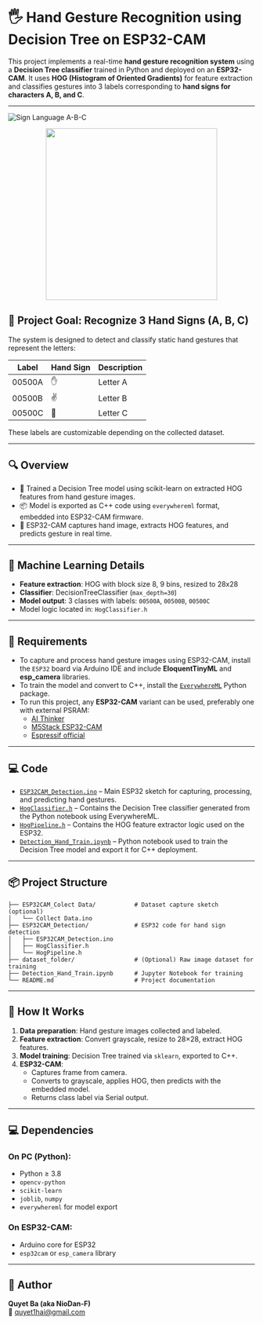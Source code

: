# 🖐️ Hand Gesture Recognition using Decision Tree on ESP32-CAM



This project implements a real-time **hand gesture recognition system** using a **Decision Tree classifier** trained in Python and deployed on an **ESP32-CAM**. It uses **HOG (Histogram of Oriented Gradients)** for feature extraction and classifies gestures into 3 labels corresponding to **hand signs for characters A, B, and C**.

---
![Sign Language A-B-C](https://sdmntpreastus.oaiusercontent.com/files/00000000-2184-61f9-9327-3fc7207d44c4/raw?se=2025-06-29T18%3A10%3A58Z&sp=r&sv=2024-08-04&sr=b&scid=65318542-f80b-5425-b5ac-a4ff92163495&skoid=f71d6506-3cac-498e-b62a-67f9228033a9&sktid=a48cca56-e6da-484e-a814-9c849652bcb3&skt=2025-06-28T19%3A10%3A37Z&ske=2025-06-29T19%3A10%3A37Z&sks=b&skv=2024-08-04&sig=c27DodS6mKWv9qDUfc1uAc08x61ddwXZzfFldiv7x1U%3D)
<p align="center">
  <img src="https://sdmntpreastus.oaiusercontent.com/files/00000000-2184-61f9-9327-3fc7207d44c4/raw?se=2025-06-29T18%3A10%3A58Z&sp=r&sv=2024-08-04&sr=b&scid=65318542-f80b-5425-b5ac-a4ff92163495&skoid=f71d6506-3cac-498e-b62a-67f9228033a9&sktid=a48cca56-e6da-484e-a814-9c849652bcb3&skt=2025-06-28T19%3A10%3A37Z&ske=2025-06-29T19%3A10%3A37Z&sks=b&skv=2024-08-04&sig=c27DodS6mKWv9qDUfc1uAc08x61ddwXZzfFldiv7x1U%3D" width="350"/>
</p>

## 🧪 Project Goal: Recognize 3 Hand Signs (A, B, C)

The system is designed to detect and classify static hand gestures that represent the letters:

| Label    | Hand Sign | Description |
|----------|-----------|-------------|
| 00500A   | ✋         | Letter A    |
| 00500B   | ✌️         | Letter B    |
| 00500C   | 👊         | Letter C    |

These labels are customizable depending on the collected dataset.

---

## 🔍 Overview

- 🧠 Trained a Decision Tree model using scikit-learn on extracted HOG features from hand gesture images.
- 📦 Model is exported as C++ code using `everywhereml` format, embedded into ESP32-CAM firmware.
- 🎥 ESP32-CAM captures hand image, extracts HOG features, and predicts gesture in real time.

---

## 🧠 Machine Learning Details

- **Feature extraction**: HOG with block size 8, 9 bins, resized to 28x28
- **Classifier**: DecisionTreeClassifier (`max_depth=30`)
- **Model output**: 3 classes with labels: `00500A`, `00500B`, `00500C`
- Model logic located in: `HogClassifier.h`

---

## 📎 Requirements

- To capture and process hand gesture images using ESP32-CAM, install the `ESP32` board via Arduino IDE and include **EloquentTinyML** and **esp_camera** libraries.
- To train the model and convert to C++, install the [`EverywhereML`](https://github.com/eloquentarduino/everywhereml-python) Python package.
- To run this project, any **ESP32-CAM** variant can be used, preferably one with external PSRAM:
  - [AI Thinker](https://docs.ai-thinker.com/en/esp32-cam)
  - [M5Stack ESP32-CAM](https://shop.m5stack.com/products/esp32-cam-board)
  - [Espressif official](https://www.espressif.com/en/products/devkits/esp32-devkitc/overview)

---

## 💻 Code

- [`ESP32CAM_Detection.ino`](ESP32CAM_Detection/[ino]-ESP32CAM_Detection.ino) – Main ESP32 sketch for capturing, processing, and predicting hand gestures.
- [`HogClassifier.h`](ESP32CAM_Detection/[h]-HogClassifier.h) – Contains the Decision Tree classifier generated from the Python notebook using EverywhereML.
- [`HogPipeline.h`](ESP32CAM_Detection/[h]-HogPipeline.h) – Contains the HOG feature extractor logic used on the ESP32.
- [`Detection_Hand_Train.ipynb`]([ipynb]-Detection_Hand_Train.ipynb) – Python notebook used to train the Decision Tree model and export it for C++ deployment.

---

## 📦 Project Structure

```
├── ESP32CAM_Colect Data/           # Dataset capture sketch (optional)
│   └── Collect Data.ino
├── ESP32CAM_Detection/             # ESP32 code for hand sign detection
│   ├── ESP32CAM_Detection.ino
│   ├── HogClassifier.h
│   └── HogPipeline.h
├── dataset_folder/                 # (Optional) Raw image dataset for training
├── Detection_Hand_Train.ipynb      # Jupyter Notebook for training
└── README.md                       # Project documentation
```

---

## 🚀 How It Works

1. **Data preparation**: Hand gesture images collected and labeled.
2. **Feature extraction**: Convert grayscale, resize to 28×28, extract HOG features.
3. **Model training**: Decision Tree trained via `sklearn`, exported to C++.
4. **ESP32-CAM**:
    - Captures frame from camera.
    - Converts to grayscale, applies HOG, then predicts with the embedded model.
    - Returns class label via Serial output.

---

## 💻 Dependencies

### On PC (Python):
- Python ≥ 3.8
- `opencv-python`
- `scikit-learn`
- `joblib`, `numpy`
- `everywhereml` for model export

### On ESP32-CAM:
- Arduino core for ESP32
- `esp32cam` or `esp_camera` library

---

## 👤 Author

**Quyet Ba (aka NioDan-F)**  
📧 [quyet1hai@gmail.com](mailto:quyet1hai@gmail.com)
